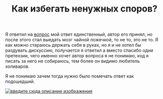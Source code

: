 ﻿---
title: "Как избегать ненужных споров?"
se.owner.user_id: 237463
se.owner.display_name: "Daniil Loban"
se.owner.link: "https://ru.meta.stackoverflow.com/users/237463/daniil-loban"
se.link: "https://ru.meta.stackoverflow.com/questions/11263/%d0%9a%d0%b0%d0%ba-%d0%b8%d0%b7%d0%b1%d0%b5%d0%b3%d0%b0%d1%82%d1%8c-%d0%bd%d0%b5%d0%bd%d1%83%d0%b6%d0%bd%d1%8b%d1%85-%d1%81%d0%bf%d0%be%d1%80%d0%be%d0%b2"
se.question_id: 11263
se.post_type: question
---
<p>Я ответил на <a href="https://ru.stackoverflow.com/questions/1226242/%D0%98%D0%B3%D1%80%D0%B0-%D0%B7%D0%BC%D0%B5%D0%B9%D0%BA%D0%B0-%D0%91%D0%B0%D0%B3%D0%B8/1226291?noredirect=1#comment2147961_1226291">вопрос</a>  мой ответ единственный, автор его принял, но после этого стал выедать мозг чайной ложечкой, то не то, это не то. Я как можно стараюсь держать себя в руках, но я и не хотел бы раздувать дискуссию, получается я ответил а вместо спасибо одни претензии, чего именно хочет автор вопроса я не понимаю, код я писать за него не собираюсь, тем более он видимо любитель холиваров.</p>
<p>Я не понимаю зачем тогда нужно было помечать ответ как подошедший.</p>
<p><a href="https://i.stack.imgur.com/8E8Te.png" rel="nofollow noreferrer"><img src="https://i.stack.imgur.com/8E8Te.png" alt="введите сюда описание изображения" /></a></p>
